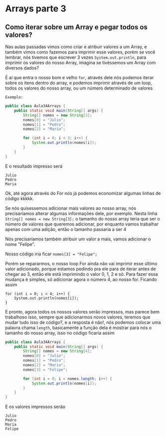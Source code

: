 # Arrays parte 3
## Como iterar sobre um Array e pegar todos os valores?
Nas aulas passadas vimos como criar e atribuir valores a um Array, e também vimos como fazemos para imprimir esse 
valores, porém se você lembrar, nós tivemos que escrever 3 vezes `System.out.println`, para imprimir os valores do
nosso Array, imagina se tivéssemos um Array com diversos dados? 

É aí que entra o nosso bom e velho `for`, através dele nós podemos iterar sobre os itens dentro do array, e podemos
imprimir através de um loop, todos os valores do nosso array, ou um número determinado de valores

`Exemplo:`
```java
public class Aula34Arrays {
    public static void main(String[] args) {
        String[] nomes = new String[3];
        nomes[0] = "Julio";
        nomes[1] = "Pedro";
        nomes[2] = "Maria";

        for (int i = 0; i < 3; i++) {
            System.out.println(nomes[i]);
        }
    }
}
```
E o resultado impresso será
```text
Julio
Pedro
Maria
```
Ok, até agora através do For nós já podemos economizar algumas linhas de código kkkkk.

Se nós quisessemos adicionar mais valores ao nosso array, nós precisaríamos alterar algumas informações dele,
por exemplo. Nesta linha `String[] nomes = new String[3];` o tamanho do nosso array teria que ser o número de valores
que queremos adicionar, por enquanto vamos trabalhar apenas com uma adição, então o tamanho passaria a ser 4

Nós precisaríamos também atribuir um valor a mais, vamos adicionar o nome "Felipe". 

Nosso código iria ficar `nomes[3] = "Felipe";`

Porém se repararmos, o nosso loop For ainda não vai imprimir esse último valor adicionado, porque estamos pedindo pra ele
para de iterar antes de chegar ao 3, então ele está imprimindo o valor 0, 1, 2 e só. Para fazer essa mudança é simples,
só adicionar agora o número 4, ao nosso for. Ficando assim
```text
for (int i = 0; i < 4; i++) {
    System.out.println(nomes[i]);
}
```
E pronto, agora todos os nossos valores serão impressos, mas parece bem trabalhoso isso, sempre que adicionarmos novos
valores, teremos que mudar tudo isso de código?, e a resposta é não!, nós podemos colocar uma palavra chama `length`,
basicamente a função dela é mostrar para nós o tamanho do nosso array, isso no código ficaria assim
```java
public class Aula34Arrays {
    public static void main(String[] args) {
        String[] nomes = new String[4];
        nomes[0] = "Julio";
        nomes[1] = "Pedro";
        nomes[2] = "Maria";
        nomes[3] = "Felipe";

        for (int i = 0; i < nomes.length; i++) {
            System.out.println(nomes[i]);
        }
    }
}
```
E os valores impressos serão
```text
Julio
Pedro
Maria
Felipe
```